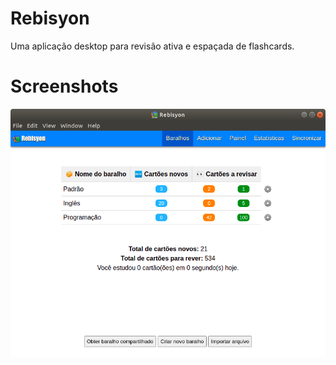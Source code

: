 # Rebisyon
Uma aplicação desktop para revisão ativa e espaçada de flashcards.
# Screenshots
<img src="src/screenshots/estado_atual_3.png" alt="Imagem do estado atual do software.">
